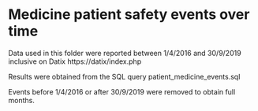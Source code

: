 # Medicine patient safety events over time
Data used in this folder were reported between 1/4/2016 and 30/9/2019 inclusive on Datix https://datix/index.php

Results were obtained from the SQL query patient_medicine_events.sql

Events before 1/4/2016 or after 30/9/2019 were removed to obtain full months.
